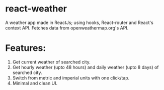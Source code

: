 # react-weather
A weather app made in ReactJs; using hooks, React-router and React's context API. Fetches data from openweathermap.org's API.

# Features:
1. Get current weather of searched city.
2. Get hourly weather (upto 48 hours) and daily weather (upto 8 days) of searched city.
3. Switch from metric and imperial units with one click/tap.
4. Minimal and clean UI.
